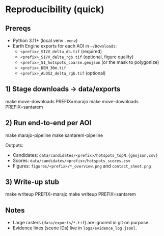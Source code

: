 # Reproducibility (quick)

## Prereqs
- Python 3.11+ (local venv `.venv`)
- Earth Engine exports for each AOI in `~/Downloads`:
  - `<prefix>_S1VV_delta_db.tif` (required)
  - `<prefix>_S1VV_delta_rgb.tif` (optional, figure quality)
  - `<prefix>_S1_hotspots_coarse.geojson` (or the mask to polygonize)
  - `<prefix>_DEM_30m.tif`
  - `<prefix>_ALOS2_delta_rgb.tif` (optional)

## 1) Stage downloads → data/exports
make move-downloads PREFIX=marajo
make move-downloads PREFIX=santarem

## 2) Run end-to-end per AOI
make marajo-pipeline
make santarem-pipeline

Outputs:
- Candidates: `data/candidates/<prefix>/hotspots_topN.{geojson,csv}`
- Scores:     `data/candidates/<prefix>/hotspots_scores.csv`
- Figures:    `figures/<prefix>/*_overview.png` and `contact_sheet.png`

## 3) Write-up stub
make writeup PREFIX=marajo
make writeup PREFIX=santarem

## Notes
- Large rasters (`data/exports/*.tif`) are ignored in git on purpose.
- Evidence lines (scene IDs) live in `logs/evidence_log.jsonl`.
